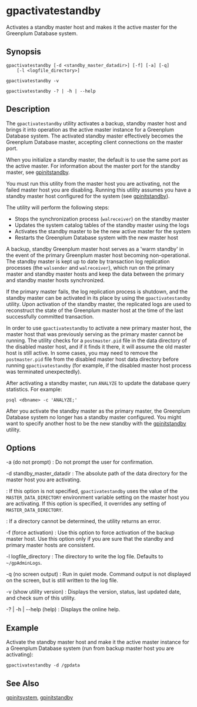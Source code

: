 # gpactivatestandby 

Activates a standby master host and makes it the active master for the Greenplum Database system.

## <a id="section2"></a>Synopsis 

```
gpactivatestandby [-d <standby_master_datadir>] [-f] [-a] [-q] 
    [-l <logfile_directory>]

gpactivatestandby -v 

gpactivatestandby -? | -h | --help
```

## <a id="section3"></a>Description 

The `gpactivatestandby` utility activates a backup, standby master host and brings it into operation as the active master instance for a Greenplum Database system. The activated standby master effectively becomes the Greenplum Database master, accepting client connections on the master port.

When you initialize a standby master, the default is to use the same port as the active master. For information about the master port for the standby master, see [gpinitstandby](gpinitstandby.html).

You must run this utility from the master host you are activating, not the failed master host you are disabling. Running this utility assumes you have a standby master host configured for the system \(see [gpinitstandby](gpinitstandby.html)\).

The utility will perform the following steps:

-   Stops the synchronization process \(`walreceiver`\) on the standby master
-   Updates the system catalog tables of the standby master using the logs
-   Activates the standby master to be the new active master for the system
-   Restarts the Greenplum Database system with the new master host

A backup, standby Greenplum master host serves as a 'warm standby' in the event of the primary Greenplum master host becoming non-operational. The standby master is kept up to date by transaction log replication processes \(the `walsender` and `walreceiver`\), which run on the primary master and standby master hosts and keep the data between the primary and standby master hosts synchronized.

If the primary master fails, the log replication process is shutdown, and the standby master can be activated in its place by using the `gpactivatestandby` utility. Upon activation of the standby master, the replicated logs are used to reconstruct the state of the Greenplum master host at the time of the last successfully committed transaction.

In order to use `gpactivatestandby` to activate a new primary master host, the master host that was previously serving as the primary master cannot be running. The utility checks for a `postmaster.pid` file in the data directory of the disabled master host, and if it finds it there, it will assume the old master host is still active. In some cases, you may need to remove the `postmaster.pid` file from the disabled master host data directory before running `gpactivatestandby` \(for example, if the disabled master host process was terminated unexpectedly\).

After activating a standby master, run `ANALYZE` to update the database query statistics. For example:

```
psql <dbname> -c 'ANALYZE;'
```

After you activate the standby master as the primary master, the Greenplum Database system no longer has a standby master configured. You might want to specify another host to be the new standby with the [gpinitstandby](gpinitstandby.html) utility.

## <a id="section4"></a>Options 

-a \(do not prompt\)
:   Do not prompt the user for confirmation.

-d standby\_master\_datadir
:   The absolute path of the data directory for the master host you are activating.

:   If this option is not specified, `gpactivatestandby` uses the value of the `MASTER_DATA_DIRECTORY` environment variable setting on the master host you are activating. If this option is specified, it overrides any setting of `MASTER_DATA_DIRECTORY`.

:   If a directory cannot be determined, the utility returns an error.

-f \(force activation\)
:   Use this option to force activation of the backup master host. Use this option only if you are sure that the standby and primary master hosts are consistent.

-l logfile\_directory
:   The directory to write the log file. Defaults to `~/gpAdminLogs`.

-q \(no screen output\)
:   Run in quiet mode. Command output is not displayed on the screen, but is still written to the log file.

-v \(show utility version\)
:   Displays the version, status, last updated date, and check sum of this utility.

-? \| -h \| --help \(help\)
:   Displays the online help.

## <a id="section5"></a>Example 

Activate the standby master host and make it the active master instance for a Greenplum Database system \(run from backup master host you are activating\):

```
gpactivatestandby -d /gpdata
```

## <a id="section6"></a>See Also 

[gpinitsystem](gpinitsystem.html), [gpinitstandby](gpinitstandby.html)

